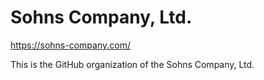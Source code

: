 # Sohns Company, Ltd.
https://sohns-company.com/

This is the GitHub organization of the Sohns Company, Ltd.
